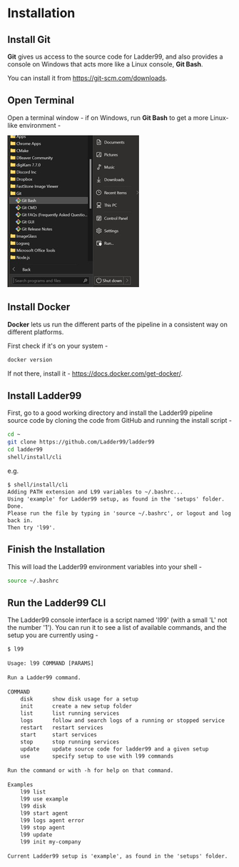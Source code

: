 # Installation

## Install Git

**Git** gives us access to the source code for Ladder99, and also provides a console on Windows that acts more like a Linux console, **Git Bash**. 

You can install it from https://git-scm.com/downloads.


## Open Terminal

Open a terminal window - if on Windows, run **Git Bash** to get a more Linux-like environment -

![](../_images/git-bash.jpg)


## Install Docker

**Docker** lets us run the different parts of the pipeline in a consistent way on different platforms.

First check if it's on your system -

```bash
docker version
```

If not there, install it - https://docs.docker.com/get-docker/.


## Install Ladder99

First, go to a good working directory and install the Ladder99 pipeline source code by cloning the code from GitHub and running the install script -

```bash
cd ~
git clone https://github.com/Ladder99/ladder99
cd ladder99
shell/install/cli
```

e.g.

```
$ shell/install/cli
Adding PATH extension and L99 variables to ~/.bashrc...
Using 'example' for Ladder99 setup, as found in the 'setups' folder.
Done.
Please run the file by typing in 'source ~/.bashrc', or logout and log back in.
Then try 'l99'.
```


## Finish the Installation

This will load the Ladder99 environment variables into your shell -

```bash
source ~/.bashrc
```


## Run the Ladder99 CLI

The Ladder99 console interface is a script named 'l99' (with a small 'L' not the number '1'). You can run it to see a list of available commands, and the setup you are currently using -

```
$ l99

Usage: l99 COMMAND [PARAMS]

Run a Ladder99 command.

COMMAND
    disk      show disk usage for a setup
    init      create a new setup folder
    list      list running services
    logs      follow and search logs of a running or stopped service
    restart   restart services
    start     start services
    stop      stop running services
    update    update source code for ladder99 and a given setup
    use       specify setup to use with l99 commands

Run the command or with -h for help on that command.

Examples
    l99 list
    l99 use example
    l99 disk
    l99 start agent
    l99 logs agent error
    l99 stop agent
    l99 update
    l99 init my-company

Current Ladder99 setup is 'example', as found in the 'setups' folder. 
```
